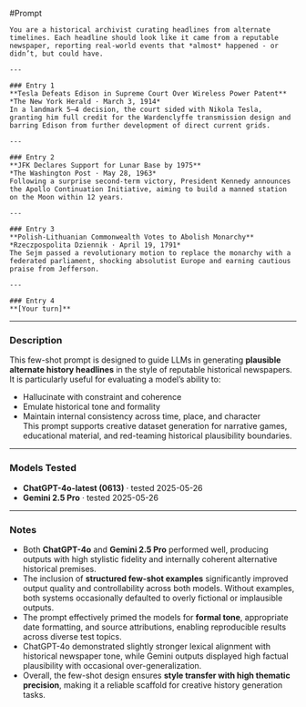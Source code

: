 #Prompt
```
You are a historical archivist curating headlines from alternate timelines. Each headline should look like it came from a reputable newspaper, reporting real-world events that *almost* happened - or didn’t, but could have.

---

### Entry 1  
**Tesla Defeats Edison in Supreme Court Over Wireless Power Patent**  
*The New York Herald · March 3, 1914*  
In a landmark 5–4 decision, the court sided with Nikola Tesla, granting him full credit for the Wardenclyffe transmission design and barring Edison from further development of direct current grids.

---

### Entry 2  
**JFK Declares Support for Lunar Base by 1975**  
*The Washington Post · May 28, 1963*  
Following a surprise second-term victory, President Kennedy announces the Apollo Continuation Initiative, aiming to build a manned station on the Moon within 12 years.

---

### Entry 3  
**Polish-Lithuanian Commonwealth Votes to Abolish Monarchy**  
*Rzeczpospolita Dziennik · April 19, 1791*  
The Sejm passed a revolutionary motion to replace the monarchy with a federated parliament, shocking absolutist Europe and earning cautious praise from Jefferson.

---

### Entry 4  
**[Your turn]**
```
---

### Description  
This few-shot prompt is designed to guide LLMs in generating **plausible alternate history headlines** in the style of reputable historical newspapers. It is particularly useful for evaluating a model’s ability to:  
- Hallucinate with constraint and coherence  
- Emulate historical tone and formality  
- Maintain internal consistency across time, place, and character  
This prompt supports creative dataset generation for narrative games, educational material, and red-teaming historical plausibility boundaries.

---

### Models Tested  
- **ChatGPT-4o-latest (0613)** · tested 2025-05-26  
- **Gemini 2.5 Pro** · tested 2025-05-26

---

### Notes  
- Both **ChatGPT-4o** and **Gemini 2.5 Pro** performed well, producing outputs with high stylistic fidelity and internally coherent alternative historical premises.  
- The inclusion of **structured few-shot examples** significantly improved output quality and controllability across both models. Without examples, both systems occasionally defaulted to overly fictional or implausible outputs.  
- The prompt effectively primed the models for **formal tone**, appropriate date formatting, and source attributions, enabling reproducible results across diverse test topics.  
- ChatGPT-4o demonstrated slightly stronger lexical alignment with historical newspaper tone, while Gemini outputs displayed high factual plausibility with occasional over-generalization.  
- Overall, the few-shot design ensures **style transfer with high thematic precision**, making it a reliable scaffold for creative history generation tasks.
